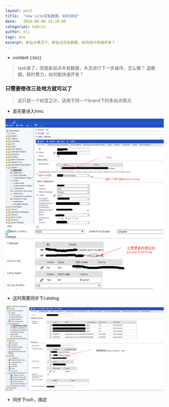 ```yaml
---
layout: post
title:  "new site没有数据，如何测试"
date:   2016-06-06 16:26:00
categories: hybris
author: eli
tags: env
excerpt: 多站点情况下，新站点没有数据，如何进行快速开发？
---
```

* content
{:toc}

>task来了，但是新站点木有数据，木法进行下一步操作，怎么解？ 造数据，耗时费力，如何能快速开发？

### 只需要修改三处地方就可以了

>这只是一个权宜之计，适用于同一个brand下的多站点情况

* 首先要进入hmc

![product](https://raw.githubusercontent.com/levioZ/levioZ.github.io/master/images/product.png)
![product1](https://raw.githubusercontent.com/levioZ/levioZ.github.io/master/images/product1.png)

* 这时需要同步下catalog

![product3](https://raw.githubusercontent.com/levioZ/levioZ.github.io/master/images/product3.png)

* 同步下solr，搞定
